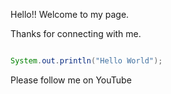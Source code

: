 Hello!! Welcome to my page.

Thanks for connecting with me.

```Java

System.out.println("Hello World");

```
Please follow me on YouTube
